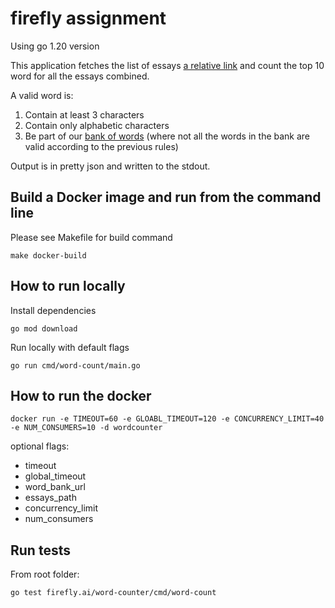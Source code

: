 # firefly assignment

Using go 1.20 version

This application fetches the list of essays [a relative link](/resources/endg-urls) and count the top 10 word for all the essays combined.

A valid word is:
1. Contain at least 3 characters 
2. Contain only alphabetic characters
3. Be part of our [bank of words](https://raw.githubusercontent.com/dwyl/english-words/master/words.txt) (where not all the words in the bank are valid according to the previous rules)

Output is in pretty json and written to the stdout. 

## Build a Docker image and run from the command line

Please see Makefile for build command

`make docker-build`

## How to run locally

Install dependencies

`go mod download`

Run locally with default flags

`go run cmd/word-count/main.go`

## How to run the docker

`docker run -e TIMEOUT=60 -e GLOABL_TIMEOUT=120 -e CONCURRENCY_LIMIT=40 -e NUM_CONSUMERS=10 -d wordcounter`

optional flags:

- timeout
- global_timeout
- word_bank_url
- essays_path
- concurrency_limit
- num_consumers

## Run tests

From root folder:

`go test firefly.ai/word-counter/cmd/word-count`









